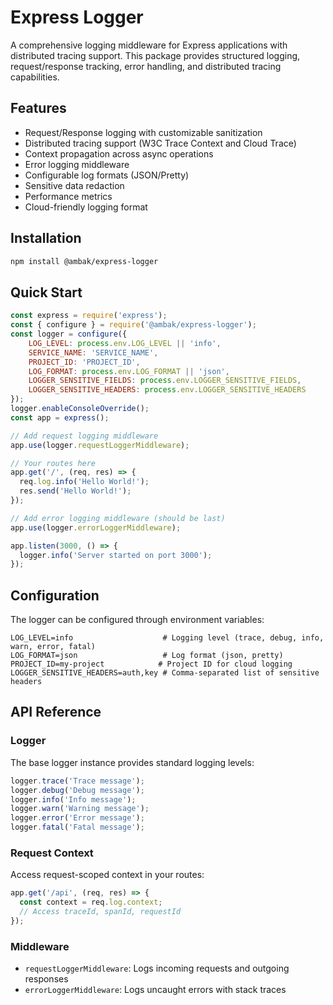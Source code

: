# Express Logger

A comprehensive logging middleware for Express applications with distributed tracing support. This package provides structured logging, request/response tracking, error handling, and distributed tracing capabilities.

## Features

- Request/Response logging with customizable sanitization
- Distributed tracing support (W3C Trace Context and Cloud Trace)
- Context propagation across async operations
- Error logging middleware
- Configurable log formats (JSON/Pretty)
- Sensitive data redaction
- Performance metrics
- Cloud-friendly logging format

## Installation

```bash
npm install @ambak/express-logger
```

## Quick Start

```javascript
const express = require('express');
const { configure } = require('@ambak/express-logger');
const logger = configure({
    LOG_LEVEL: process.env.LOG_LEVEL || 'info',
    SERVICE_NAME: 'SERVICE_NAME',
    PROJECT_ID: 'PROJECT_ID',
    LOG_FORMAT: process.env.LOG_FORMAT || 'json',
    LOGGER_SENSITIVE_FIELDS: process.env.LOGGER_SENSITIVE_FIELDS,
    LOGGER_SENSITIVE_HEADERS: process.env.LOGGER_SENSITIVE_HEADERS
});
logger.enableConsoleOverride();
const app = express();

// Add request logging middleware
app.use(logger.requestLoggerMiddleware);

// Your routes here
app.get('/', (req, res) => {
  req.log.info('Hello World!');
  res.send('Hello World!');
});

// Add error logging middleware (should be last)
app.use(logger.errorLoggerMiddleware);

app.listen(3000, () => {
  logger.info('Server started on port 3000');
});
```

## Configuration

The logger can be configured through environment variables:

```env
LOG_LEVEL=info                    # Logging level (trace, debug, info, warn, error, fatal)
LOG_FORMAT=json                   # Log format (json, pretty)
PROJECT_ID=my-project            # Project ID for cloud logging
LOGGER_SENSITIVE_HEADERS=auth,key # Comma-separated list of sensitive headers
```

## API Reference

### Logger

The base logger instance provides standard logging levels:

```javascript
logger.trace('Trace message');
logger.debug('Debug message');
logger.info('Info message');
logger.warn('Warning message');
logger.error('Error message');
logger.fatal('Fatal message');
```

### Request Context

Access request-scoped context in your routes:

```javascript
app.get('/api', (req, res) => {
  const context = req.log.context;
  // Access traceId, spanId, requestId
});
```

### Middleware

- `requestLoggerMiddleware`: Logs incoming requests and outgoing responses
- `errorLoggerMiddleware`: Logs uncaught errors with stack traces
